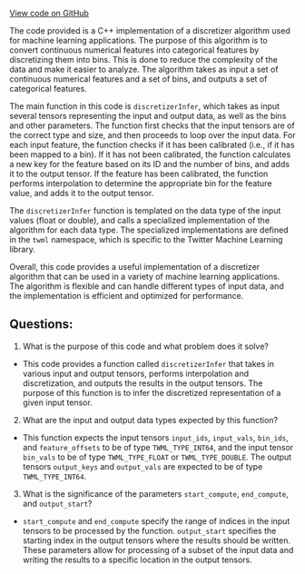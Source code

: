 [View code on GitHub](https://github.com/misbahsy/the-algorithm/twml/libtwml/src/lib/discretizer_impl.cpp)

The code provided is a C++ implementation of a discretizer algorithm used for machine learning applications. The purpose of this algorithm is to convert continuous numerical features into categorical features by discretizing them into bins. This is done to reduce the complexity of the data and make it easier to analyze. The algorithm takes as input a set of continuous numerical features and a set of bins, and outputs a set of categorical features.

The main function in this code is `discretizerInfer`, which takes as input several tensors representing the input and output data, as well as the bins and other parameters. The function first checks that the input tensors are of the correct type and size, and then proceeds to loop over the input data. For each input feature, the function checks if it has been calibrated (i.e., if it has been mapped to a bin). If it has not been calibrated, the function calculates a new key for the feature based on its ID and the number of bins, and adds it to the output tensor. If the feature has been calibrated, the function performs interpolation to determine the appropriate bin for the feature value, and adds it to the output tensor.

The `discretizerInfer` function is templated on the data type of the input values (float or double), and calls a specialized implementation of the algorithm for each data type. The specialized implementations are defined in the `twml` namespace, which is specific to the Twitter Machine Learning library.

Overall, this code provides a useful implementation of a discretizer algorithm that can be used in a variety of machine learning applications. The algorithm is flexible and can handle different types of input data, and the implementation is efficient and optimized for performance.
## Questions: 
 1. What is the purpose of this code and what problem does it solve?
- This code provides a function called `discretizerInfer` that takes in various input and output tensors, performs interpolation and discretization, and outputs the results in the output tensors. The purpose of this function is to infer the discretized representation of a given input tensor.

2. What are the input and output data types expected by this function?
- This function expects the input tensors `input_ids`, `input_vals`, `bin_ids`, and `feature_offsets` to be of type `TWML_TYPE_INT64`, and the input tensor `bin_vals` to be of type `TWML_TYPE_FLOAT` or `TWML_TYPE_DOUBLE`. The output tensors `output_keys` and `output_vals` are expected to be of type `TWML_TYPE_INT64`.

3. What is the significance of the parameters `start_compute`, `end_compute`, and `output_start`?
- `start_compute` and `end_compute` specify the range of indices in the input tensors to be processed by the function. `output_start` specifies the starting index in the output tensors where the results should be written. These parameters allow for processing of a subset of the input data and writing the results to a specific location in the output tensors.